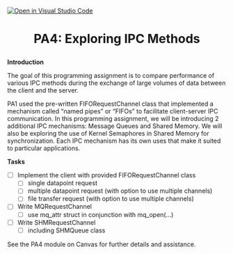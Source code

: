 [![Open in Visual Studio Code](https://classroom.github.com/assets/open-in-vscode-f059dc9a6f8d3a56e377f745f24479a46679e63a5d9fe6f495e02850cd0d8118.svg)](https://classroom.github.com/online_ide?assignment_repo_id=7518355&assignment_repo_type=AssignmentRepo)
# <p align="center">PA4: Exploring IPC Methods<p>

**Introduction**

The goal of this programming assignment is to compare performance of various IPC methods during the exchange of large volumes of data between the client and the server.

PA1 used the pre-written FIFORequestChannel class that implemented a mechanism called “named pipes” or “FIFOs” to facilitate client-server IPC communication. In this programming assignment, we will be introducing 2 additional IPC mechanisms: Message Queues and Shared Memory. We will also be exploring the use of Kernel Semaphores in Shared Memory for synchronization. Each IPC mechanism has its own uses that make it suited to particular applications. 

**Tasks**

- [ ] Implement the client with provided FIFORequestChannel class
  - [ ] single datapoint request
  - [ ] multiple datapoint request (with option to use multiple channels)
  - [ ] file transfer request (with option to use multiple channels)
- [ ] Write MQRequestChannel
  - [ ] use mq_attr struct in conjunction with mq_open(...)
- [ ] Write SHMRequestChannel
  - [ ] including SHMQueue class

See the PA4 module on Canvas for further details and assistance.
